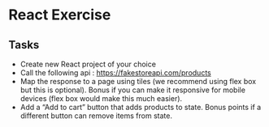 # React Exercise

## Tasks
- Create new React project of your choice
- Call the following api : https://fakestoreapi.com/products
- Map the response to a page using tiles (we recommend using flex box but this is optional). Bonus if you can make it responsive for mobile devices (flex box would make this much easier).
- Add a “Add to cart” button that adds products to state. Bonus points if a different button can remove items from state.